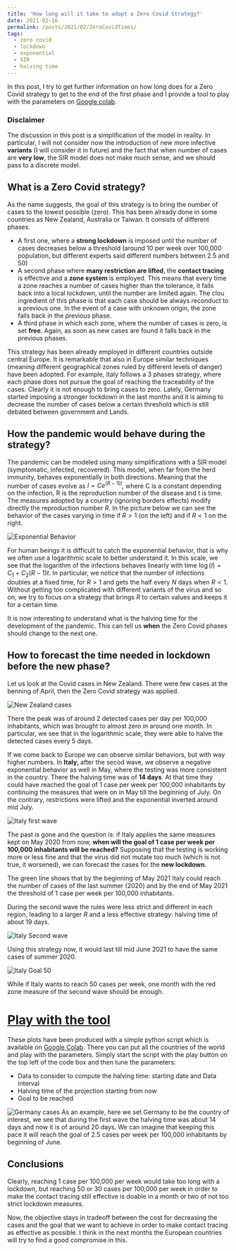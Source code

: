 ```yaml
---
title: 'How long will it take to adopt a Zero Covid Strategy?'
date: 2021-02-16
permalink: /posts/2021/02/ZeroCovidTimes/
tags:
  - zero covid
  - lockdown
  - exponential
  - SIR
  - halving time
---
```


In this post, I try to get further information on how long does for a Zero Covid strategy to get to the end of the first phase and I provide a tool to play with the parameters on [Google colab](https://colab.research.google.com/drive/1G7Dn1z8CfkhTtbK8YvlVdakc2yz3qzmm?usp=sharing).

### Disclaimer
The discussion in this post is a simplification of the model in reality. In particular, I will not consider now the introduction of new more infective **variants** (I will consider it in future) and the fact that when number of cases are **very low**, the SIR model does not make much sense, and we should pass to a discrete model.

## What is a Zero Covid strategy?
As the name suggests, the goal of this strategy is to bring the number of cases to the lowest possible (zero). This has been already done in some countries as New Zealand, Australia or Taiwan.
It consists of different phases. 
 * A first one, where a **strong lockdown** is imposed until the number of cases decreases below a threshold (around 10 per week over 100,000 population, but different experts said different numbers between 2.5 and 50)
 * A second phase where **many restriction are lifted**, the **contact tracing** is effective and a **zone system** is employed. This means that every time a zone reaches a number of cases higher than the tolerance, it falls back into a local lockdown, until the number are limited again. The clou ingredient of this phase is that each case should be always reconduct to a previous one. In the event of a case with unknown origin, the zone falls back in the previous phase.
 * A third phase in which each zone, where the number of cases is zero, is set **free**. Again, as soon as new cases are found it falls back in the previous phases.

This strategy has been already employed in different countries outside central Europe. It is remarkable that also in Europe similar techniques (meaning different geographical zones ruled by different levels of danger) have been adopted. For example, Italy follows a 3 phases strategy, where each phase does not pursue the goal of reaching the traceability of the cases. Clearly it is not enough to bring cases to zero. Lately, Germany started imposing a stronger lockdown in the last months and it is aiming to decrease the number of cases below a certain threshold which is still debated between government and Lands.

## How the pandemic would behave during the strategy?
The pandemic can be modeled using many simplifications with a SIR model (symptomatic, infected, recovered). This model, when far from the herd immunity, behaves exponentially in both directions. Meaning that the number of cases evolve as $I=Ce^{(R-1)t}$, where C is a constant depending on the infection, R is the reproduction number of the disease and t is time. The measures adopted by a country (ignoring borders effects) modify directly the reproduction number $R$. In the picture below we can see the behavior of the cases varying in time if $R>1$ (on the left) and if $R < 1$ on the right. 

![Exponential Behavior](/images/postCovid/exponential.png)

For human beings it is difficult to catch the exponential behavior, that is why we often use a logarithmic scale to better understand it. In this scale, we see that the logarithm of the infections behaves linearly with time $\log (I) = C_1+ C_2(R-1)t$. In particular, we notice that the number of infections doubles at a fixed time, for $R>1$ and gets the half every $N$ days when $R <1$. Without getting too complicated with different variants of the virus and so on, we try to focus on a strategy that brings $R$ to certain values and keeps it for a certain time.

It is now interesting to understand what is the halving time for the development of the pandemic. This can tell us **when** the Zero Covid phases should change to the next one. 

## How to forecast the time needed in lockdown before the new phase?

Let us look at the Covid cases in New Zealand. There were few cases at the benning of April, then the Zero Covid strategy was applied. 

![New Zealand cases](/images/postCovid/HalveningNewZealand.png)

There the peak was of around 2 detected cases per day per 100,000 inhabitants, which was brought to almost zero in around one month. In particular, we see that in the logarithmic scale, they were able to halve the detected cases every 5 days. 

If we come back to Europe we can observe similar behaviors, but with way higher numbers. 
In **Italy**, after the secod wave, we observe a negative exponential behavior as well in May, where the testing was more consistent in the country. There the halving time was of **14 days**. At that time they could have reached the goal of 1 case per week per 100,000 inhabitants by continuing the measures that were on in May till the beginning of July. On the contrary, restrictions were lifted and the exponential inverted around mid July.

![Italy first wave](/images/postCovid/HalveningItalyFirstWave.png) 

The past is gone and the question is: if Italy applies the same measures kept on May 2020 from now, **when will the goal of 1 case per week per 100,000 inhabitants will be reached?** 
Supposing that the testing is working more or less fine and that the virus did not mutate too much (which is not true, it worsened), we can forecast the cases for the **new lockdown**. 

The green line shows that by the beginning of May 2021 Italy could reach the number of cases of the last summer (2020) and by the end of May 2021 the threshold of 1 case per week per 100,000 inhabitants. 

During the second wave the rules were less strict and different in each region, leading to a larger $R$ and a less effective strategy: halving time of about 19 days. 

![Italy Second wave](/images/postCovid/HalveningItalySecondWave.png) 

Using this strategy now, it would last till mid June 2021 to have the same cases of summer 2020.

![Italy Goal 50](/images/postCovid/HalveningItalyGoal50.png)

While if Italy wants to reach 50 cases per week, one month with the red zone measure of the second wave should be enough. 

# [Play with the tool](https://colab.research.google.com/drive/1G7Dn1z8CfkhTtbK8YvlVdakc2yz3qzmm?usp=sharing)
These plots have been produced with a simple python script which is available on [Google Colab](https://colab.research.google.com/drive/1G7Dn1z8CfkhTtbK8YvlVdakc2yz3qzmm?usp=sharing). 
There you can put all the countries of the world and play with the parameters. Simply start the script with the play button on the top left of the code box and then tune the parameters:
 * Data to consider to compute the halving time: starting date and Data interval
 * Halving time of the projection starting from now
 * Goal to be reached

![Germany cases](/images/postCovid/HalveningGermany.png)
As an example, here we set Germany to be the country of interest, we see that during the first wave the halving time was about 14 days and now it is of around 20 days. We can imagine that keeping this pace it will reach the goal of 2.5 cases per week per 100,000 inhabitants by beginning of June. 

## Conclusions
Clearly, reaching 1 case per 100,000 per week would take too long with a lockdown, but reaching 50 or 30 cases per 100,000 per week in order to make the contact tracing still effective is doable in a month or two of not too strict lockdown measures.

Now, the objective stays in tradeoff between the cost for decreasing the cases and the goal that we want to achieve in order to make contact tracing as effective as possible. I think in the next months the European countries will try to find a good compromise in this.

